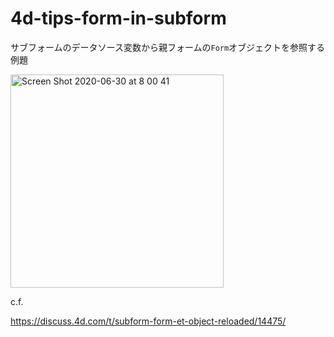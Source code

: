 # 4d-tips-form-in-subform
サブフォームのデータソース変数から親フォームの``Form``オブジェクトを参照する例題

<img width="341" alt="Screen Shot 2020-06-30 at 8 00 41" src="https://user-images.githubusercontent.com/1725068/86064512-4863e600-baa8-11ea-96fc-31d415432e29.png">

c.f.

https://discuss.4d.com/t/subform-form-et-object-reloaded/14475/
